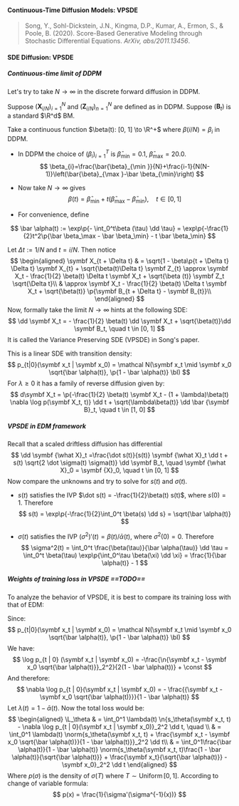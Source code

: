 #### Continuous-Time Diffusion Models: VPSDE

>  Song, Y., Sohl-Dickstein, J.N., Kingma, D.P., Kumar, A., Ermon, S., & Poole, B. (2020). Score-Based Generative Modeling through Stochastic Differential Equations. *ArXiv, abs/2011.13456*.

#### SDE Diffusion: VPSDE

##### Continuous-time limit of DDPM

Let's try to take $N \to \infty$ in the discrete forward diffusion in DDPM.

Suppose $(\symbf X_{i/N})_{i = 1}^N$ and $(\symbf Z_{i/N})_{n = 1}^N$ are defined as in DDPM. Suppose $(\symbf B_t)$ is a standard $\R^d$ BM.

Take a continuous function $\beta(t): [0, 1] \to \R^+$ where $\beta(i / N) = \beta_i$ in DDPM.

- In DDPM the choice of $(\beta_i)_{i = 1}^T$ is $\bar \beta_{\min} = 0.1$, $\bar\beta_{\max} = 20.0$.
  $$
  \beta_{i}=\frac{\bar{\beta}_{\min }}{N}+\frac{i-1}{N(N-1)}\left(\bar{\beta}_{\max }-\bar \beta_{\min}\right)
  $$

- Now take $N \to \infty$ gives
  $$
  \beta(t)=\bar{\beta}_{\min }+t\left(\bar{\beta}_{\max }-\bar{\beta}_{\min }\right), \quad t\in [0, 1]
  $$

- For convenience, define

$$
\bar \alpha(t) := \exp\p{- \int_0^t\beta (\tau) \dd \tau} = \exp\p{-\frac{1}{2}t^2\p{\bar \beta_\max - \bar \beta_\min} - t \bar \beta_\min}
$$


Let $\Delta t := 1 / N$ and $t = i / N$. Then notice
$$
\begin{aligned}
\symbf X_{t + \Delta t} & = \sqrt{1 - \beta\p{t + \Delta t} \Delta t} \symbf X_{t} + \sqrt{\beta(t)\Delta t} \symbf Z_{t} \approx \symbf X_t - \frac{1}{2} \beta(t) \Delta t \symbf X_t + \sqrt{\beta (t)} \symbf Z_t \sqrt{\Delta t}\\
& \approx \symbf X_t - \frac{1}{2} \beta(t) \Delta t \symbf X_t + \sqrt{\beta(t)} \p{\symbf B_{t + \Delta t} - \symbf B_{t}}\\
\end{aligned}
$$
Now, formally take the limit $N \to \infty$ hints at the following SDE:
$$
\dd \symbf X_t = - \frac{1}{2} \beta(t) \dd \symbf X_t + \sqrt{\beta(t)}\dd \symbf B_t, \quad t \in [0, 1]
$$
It is called the Variance Preserving SDE (VPSDE) in Song's paper.

This is a linear SDE with transition density:
$$
p_{t|0}(\symbf x_t | \symbf x_0) = \mathcal N(\symbf x_t \mid \symbf x_0 \sqrt{\bar \alpha(t)}, \p{1 - \bar \alpha(t)} \bI)
$$
For $\lambda \ge 0$ it has a family of reverse diffusion given by:
$$
d\symbf X_t = \p{-\frac{1}{2} \beta(t) \symbf X_t - (1 + \lambda)\beta(t) \nabla \log p(\symbf X_t, t)} \dd t + \sqrt{\lambda\beta(t)} \dd \bar {\symbf B}_t, \quad t \in [1, 0]
$$

##### VPSDE in EDM framework

Recall that a scaled driftless diffusion has differential
$$
\dd \symbf {\what X}_t =\frac{\dot s(t)}{s(t)} \symbf {\what X}_t \dd t + s(t) \sqrt{2 \dot \sigma(t) \sigma(t)} \dd \symbf B_t, \quad \symbf {\what X}_0 =  \symbf {X}_0, \quad t \in [0, 1]
$$
Now compare the unknowns and try to solve for $s(t)$ and $\sigma(t)$.

- $s(t)$ satisfies the IVP $\dot s(t) = -\frac{1}{2}\beta(t) s(t)$, where $s(0) = 1$. Therefore
  $$
  s(t) = \exp\p{-\frac{1}{2}\int_0^t \beta(s) \dd s} = \sqrt{\bar \alpha(t)}
  $$

- $\sigma(t)$ satisfies the IVP $(\sigma^2)'(t) = \beta(t) / \bar \alpha(t)$, where $\sigma^2(0) = 0$. Therefore
  $$
  \sigma^2(t) = \int_0^t \frac{\beta(\tau)}{\bar \alpha(\tau)} \dd \tau = \int_0^t \beta(\tau) \exp\p{\int_0^\tau \beta(\xi) \dd \xi} = \frac{1}{\bar \alpha(t)} - 1
  $$

##### Weights of training loss in VPSDE ==TODO==

To analyze the behavior of VPSDE, it is best to compare its training loss with that of EDM:

Since:
$$
p_{t|0}(\symbf x_t | \symbf x_0) = \mathcal N(\symbf x_t \mid \symbf x_0 \sqrt{\bar \alpha(t)}, \p{1 - \bar \alpha(t)} \bI)
$$
We have:
$$
\log p_{t | 0} (\symbf x_t | \symbf x_0) = -\frac{\n{\symbf x_t - \symbf x_0 \sqrt{\bar \alpha(t)}}_2^2}{2(1 - \bar \alpha(t))} + \const
$$
And therefore:
$$
\nabla \log p_{t | 0}(\symbf x_t | \symbf x_0) = - \frac{{\symbf x_t - \symbf x_0 \sqrt{\bar \alpha(t)}}}{1 - \bar \alpha(t)}
$$
Let $\lambda(t) = {1 - \bar \alpha(t)}$. Now the total loss would be:
$$
\begin{aligned}
\L_\theta & = \int_0^1 \lambda(t) \n{s_\theta(\symbf x_t, t) - \nabla \log p_{t | 0}(\symbf x_t | \symbf x_0)}_2^2 \dd t, \quad \\
& = \int_0^1 \lambda(t) \norm{s_\theta(\symbf x_t, t) + \frac{\symbf x_t - \symbf x_0 \sqrt{\bar \alpha(t)}}{1 - \bar \alpha(t)}}_2^2 \dd t\\
& = \int_0^1\frac{\bar \alpha(t)}{1 - \bar \alpha(t)} \norm{s_\theta(\symbf x_t, t)\frac{1 - \bar \alpha(t)}{\sqrt{\bar \alpha(t)}} + \frac{\symbf x_t}{\sqrt{\bar \alpha(t)}} - \symbf x_0}_2^2 \dd t
\end{aligned}
$$
Where $p(\sigma)$ is the density of $\sigma(T)$ where $T \sim \operatorname{Uniform}[0, 1]$. According to change of variable formula:
$$
p(x) = \frac{1}{\sigma'(\sigma^{-1}(x))}
$$
